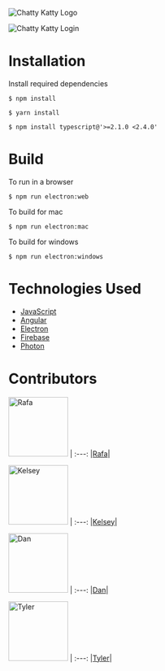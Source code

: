 ![Chatty Katty Logo](https://user-images.githubusercontent.com/13779974/32600186-a38fc8bc-c4f3-11e7-84d8-9b587ea8f6d9.png)

![Chatty Katty Login](https://user-images.githubusercontent.com/13779974/32600403-594ef72c-c4f4-11e7-87a4-b678669781e6.png)


# Installation

Install required dependencies
```
$ npm install
```

```
$ yarn install
```

```
$ npm install typescript@'>=2.1.0 <2.4.0'
```

# Build

To run in a browser
```
$ npm run electron:web
```

To build for mac
```
$ npm run electron:mac
```

To build for windows
```
$ npm run electron:windows
```


# Technologies Used

* [JavaScript](https://www.javascript.com/)
* [Angular](https://angular.io/)
* [Electron](https://electron.atom.io/)
* [Firebase](https://firebase.google.com/)
* [Photon](http://photonkit.com/)


# Contributors 

[<img alt="Rafa" src="https://avatars0.githubusercontent.com/u/13779974?s=460&v=4" width="117">](https://github.com/bullthistle) |
:---:
|[Rafa](https://github.com/bullthistle)|

[<img alt="Kelsey" src="https://avatars3.githubusercontent.com/u/25832730?s=460&v=4" width="117">](https://github.com/langlk) |
:---:
|[Kelsey](https://github.com/langlk)|

[<img alt="Dan" src="https://avatars1.githubusercontent.com/u/12767468?s=460&v=4" width="117">](https://github.com/Dan-Nollette) |
:---:
|[Dan](https://github.com/Dan-Nollette)|

[<img alt="Tyler" src="https://avatars1.githubusercontent.com/u/30584928?s=460&v=4" width="117">](https://github.com/Tylermiller94) |
:---:
|[Tyler](https://github.com/Tylermiller94)|


